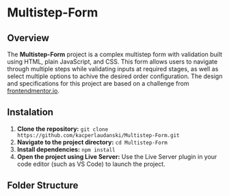 # Multistep-Form 

## Overview 

The **Multistep-Form** project is a complex multistep form with validation built using HTML, plain JavaScript, and CSS. This form allows users to navigate through multiple steps while validating inputs at required stages, as well as select multiple options to achive the desired order configuration. The design and specifications for this project are based on a challenge from [frontendmentor.io](frontendmentor.io).

## Instalation 

1. **Clone the repository:**
`git clone
https://github.com/kacperlaudanski/Multistep-Form.git`
2. **Navigate to the project directory:**
`cd Multistep-Form`
3. **Install dependencies:**
`npm install`
4. **Open the project using Live Server:**
Use the Live Server plugin in your code editor (such as VS Code) to launch the project.

## Folder Structure 
